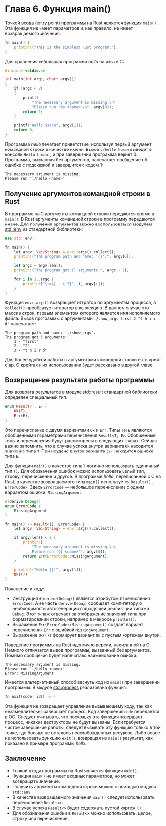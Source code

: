 # Глава 6. Функция main()

Точкой входа (entry point) программы на Rust является функция `main()`. Эта функция не имеет параметров и, как правило, не имеет возвращаемого значения:

```rust {.example_for_playground .example_for_playground_001}
fn main() {
    println!("This is the simplest Rust program.");
}
```

Для сравнения небольшая программа _hello_ на языке C:

```c
#include <stdio.h>

int main(int argc, char* argv[])
{
    if (argc < 2)
    {
        printf(
            "The necessary argument is missing.\n"
            "Please run '%s <name>'\n", argv[0]);
        return 1;
    }

    printf("Hello %s!\n", argv[1]);
    return 0;
}
```

Программа _hello_ печатает приветствие, используя первый аргумент командной строки в качестве имени. Вызов `./hello human` выведет в консоль `Hello human!`, и при завершении программа вернет 0. Программа, вызванная без аргументов, напечатает сообщение об ошибке с подсказкой и завершится с кодом 1:

```
The necessary argument is missing.
Please run './hello <name>'
```


## Получение аргументов командной строки в Rust

В программе на C аргументы командной строки передаются прямо в `main()`. В Rust аргументы командной строки в программу передаются иначе. Для получения аргументов можно воспользоваться модулем [std::env](https://doc.rust-lang.org/std/env) из стандартной библиотеки:

```rust {.example_for_playground .example_for_playground_002}
use std::env;

fn main() {
    let argv: Vec<String> = env::args().collect();
    println!("The program path and name: '{}'.", argv[0]);

    let argc = argv.len();
    println!("The program got {} arguments:", argc - 1);

    for i in 1..argc {
        println!("{:>4} - {:?}", i, argv[i]);
    }
}
```

Функция `env::args()` возвращает итератор по аргументам процесса, а `collect()` преобразует итератор в коллекцию. В данном случае это массив строк, первым элементом которого является имя исполняемого файла. Вызов программы с аргументами `./show_args first 2 "t h i r d"` напечатает:

```
The program path and name: './show_args'.
The program got 3 arguments:
    1 - "first"
    2 - "2"
    3 - "t h i r d"
```

Для более удобной работы с аргументами командной строки есть крейт [clap](https://docs.rs/clap/latest/clap/). О крейтах и их использовании будет рассказано в другой главе.


## Возвращение результата работы программы

Для возврата результатов в модуле [std::result](https://doc.rust-lang.org/std/result/) стандартной библиотеки определен специальный тип:

```rust
enum Result<T, E> {
    Ok(T),
    Err(E),
}
```

Это перечисление с двумя вариантами `Ok` и `Err`. Типы `T` и `E` являются обобщенными параметрами перечисления `Result<T, E>`. Обобщенные типы и перечисления будут рассмотрены в следующих главах. Сейчас важно запомнить, что в случае успеха внутри варианта `Ok` находится значение типа `T`. При неудаче внутри варианта `Err` находится ошибка типа `E`.

Для функции `main()` в качестве типа `T` логично использовать единичный тип `()`. Для обозначения ошибок можно использовать целый тип, строку, перечисление и другое. В программе _hello_, переписанной с C на Rust, в качестве возвращаемого типа `main()` используется `Result<(), ErrorCode>`. Здесь `ErrorCode` — небольшое перечисление с одним вариантом ошибки: `MissingArgument`.

```rust
#[derive(Debug)]
enum ErrorCode {
    MissingArgument
}

fn main() -> Result<(), ErrorCode> {
    let argv: Vec<String> = env::args().collect();

    if argv.len() < 2 {
        println!(
            "The necessary argument is missing.\n\
            Please run '{} <name>'", argv[0]);
        return Err(ErrorCode::MissingArgument);
    }

    println!("Hello {}!", argv[1]);
    Ok(())
}
```

Пояснение к коду:
- Инструкция `#[derive(Debug)]` является атрибутом перечисления `ErrorCode`. А ее часть `derive(Debug)` сообщает компилятору о необходимости автогенерации подходящей реализации типажа `Debug`. Этот типаж отвечает за отображение значений типа при форматировании строки, например в макросе `println!()`.
- Выражение `Err(ErrorCode::MissingArgument)` создает вариант перечисления `Err` с ошибкой `MissingArgument`.
- Выражение `Ok(())` формирует вариант `Ok` с пустым кортежем внутри.

Поведение программы на Rust идентично версии, написанной на C. Немного отличается вывод программы, вызванный без аргументов. Помимо сообщения будет напечатано наименование ошибки:

```
The necessary argument is missing.
Please run './hello <name>'
Error: MissingArgument
```


Имеется альтернативный способ вернуть код из `main()` при завершении программы. В модуле [std::process](https://doc.rust-lang.org/stable/std/process/) реализована функция:

```rust
fn exit(code: i32) -> !
```

Эта функция не возвращает управление вызывающему коду, так как незамедлительно завершает процесс. Код завершения `code` передается в ОС. Следует учитывать, что поскольку эта функция завершает процесс, никакие деструкторы не будут вызваны. Если требуется чистое завершение работы, следует вызывать эту функцию только в той точке, где больше не осталось неосвобожденных ресурсов. Либо вовсе не использовать функцию `exit()`, возвращая из `main()` результат, как показано в примере программы _hello_.


## Заключение

- Точкой входа программы на Rust является функция `main()`.
- Функция `main()` не имеет входных параметров, но может возвращать значение.
- Получить аргументы командной строки можно с помощью модуля `std::env`.
- В качестве возвращаемого значения `main()` следует использовать перечисление `Result<>`.
- В случае успеха `Result<>` будет содержать пустой кортеж `()`.
- Для обозначения ошибки в `Result<>` можно использовать: целое, строку или перечисление.
